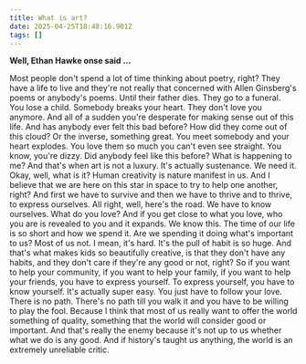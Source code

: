 ```yaml
---
title: What is art?
date: 2025-04-25T18:48:16.901Z
tags: []
---
```


**Well, Ethan Hawke onse said ...**

Most people don't spend a lot of time thinking about poetry, right?
They have a life to live and they're not really that concerned with
Allen Ginsberg's poems or anybody's poems.
Until their father dies.
They go to a funeral.
You lose a child.
Somebody breaks your heart.
They don't love you anymore.
And all of a sudden you're desperate for making sense out of this life.
And has anybody ever felt this bad before?
How did they come out of this cloud?
Or the inverse, something great.
You meet somebody and your heart explodes.
You love them so much you can't even see straight.
You know, you're dizzy.
Did anybody feel like this before?
What is happening to me?
And that's when art is not a luxury.
It's actually sustenance.
We need it.
Okay, well, what is it?
Human creativity is nature manifest in us.
And I believe that we are here on this star in space to try to help one another, right?
And first we have to survive and then we have to thrive and to thrive, to express ourselves.
All right, well, here's the road.
We have to know ourselves.
What do you love?
And if you get close to what you love, who you are is revealed to you and it expands.
We know this.
The time of our life is so short and how we spend it.
Are we spending it doing what's important to us?
Most of us not.
I mean, it's hard.
It's the pull of habit is so huge.
And that's what makes kids so beautifully creative, is that they don't have any habits, and they don't care if they're any good or not, right?
So if you want to help your community, if you want to help your family, if you want to help your friends, you have to express yourself.
To express yourself, you have to know yourself.
It's actually super easy.
You just have to follow your love.
There is no path.
There's no path till you walk it and you have to be willing to play the fool.
Because I think that most of us really want to offer the world something of quality, something that the world will consider good or important.
And that's really the enemy because it's not up to us whether what we do is any good.
And if history's taught us anything, the world is an extremely unreliable critic.
